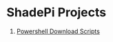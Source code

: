 # ShadePi Projects
1. [Powershell Download Scripts](https://shadepi.github.io/powershelldownloadscripts/)
